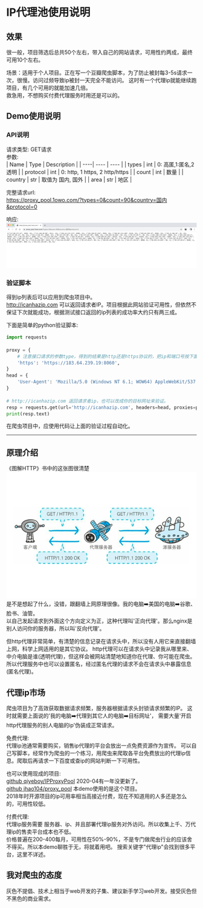 IP代理池使用说明
===
## 效果
很一般，项目筛选后总共50个左右，带入自己的网站请求，可用性约两成，最终可用10个左右。  

场景：适用于个人项目。正在写一个豆瓣爬虫脚本，为了防止被封每3-5s请求一次，很慢。访问过频导致ip被封一天完全不能访问。
这时有一个代理ip就能继续跑项目，有几个可用的就能加速几倍。  
救急用，不想购买付费代理服务时用还是可以的。  

## Demo使用说明
### API说明
请求类型: GET请求  
参数:  
| Name | Type | Description |
| ----| ---- | ---- |
| types | int | 0: 高匿,1:匿名,2 透明 |
| protocol | int | 0: http, 1 https, 2 http/https |
| count | int | 数量 |
| country | str | 取值为 国内, 国外 |
| area | str | 地区 |

完整请求url:  
<a href="https://proxy_pool.1owo.com/?types=0&count=90&country=国内&protocol=0" target="_blank">
    https://proxy_pool.1owo.com/?types=0&count=90&country=国内&protocol=0
</a>

响应:
![](./images/response.png)

### 验证脚本
得到ip列表后可以应用到爬虫项目中。  
<a href="http://icanhazip.com" target="_blank">
    http://icanhazip.com
</a>
可以返回请求者IP。项目根据此网站验证可用性，但依然不保证下次就能成功，根据测试接口返回的ip列表的成功率大约只有两三成。


下面是简单的python验证脚本:  
```python
import requests

proxy = {
    # 注意接口请求的参数type，得到的结果是http还是https协议的，把ip和端口号按下面格式整理。
    'https': 'https://183.64.239.19:8060',
}
head = {
    'User-Agent': 'Mozilla/5.0 (Windows NT 6.1; WOW64) AppleWebKit/537.36 (KHTML, like Gecko) Chrome/50.0.2661.102 Safari/537.36',
}

# http://icanhazip.com 返回请求者ip，也可以改成你的目标网址来验证。
resp = requests.get(url='http://icanhazip.com', headers=head, proxies=proxy, timeout=5)
print(resp.text)
```

在爬虫项目中，应使用代码让上面的验证过程自动化。

---

## 原理介绍
《图解HTTP》书中的这张图很清楚  
![](./images/http_proxy.png)  
是不是想起了什么，没错，跟翻墙上网原理很像。我的电脑➡️美国的电脑➡️谷歌、脸书、油管。  
以自己发起请求到外面这个方向定义为正，这种代理叫'正向代理'。那么nginx是别人访问你的服务器，所以叫'反向代理'。  

但http代理非常简单，有清楚的信息记录在请求头中，所以没有人用它来直接翻墙上网，科学上网适用的是其它协议。
http代理可以在请求头中记录我从哪里来、中介电脑是谁(透明代理)，但这样会被网站清楚地知道你在代理、你可能在爬虫。
所以代理服务中也可以设置匿名，经过匿名代理的请求不会在请求头中暴露信息(匿名代理)。

## 代理ip市场
爬虫项目为了高效获取数据请求频繁，服务器根据请求头封锁请求频繁的IP。
这时就需要上面说的'我的电脑➡️代理到其它人的电脑➡️目标网址'，
需要大量'开启http代理服务的别人电脑的ip'伪装成正常请求。

免费代理:  
代理ip池通常需要购买，销售ip代理的平台会放出一点免费资源作为宣传。
可以自己写脚本，经常作为爬虫的一个练习，用爬虫来爬取各平台免费放出的代理ip信息。爬取后再请求一下百度或查ip的网站判断一下可用性。  

也可以使用现成的项目:  
[github qiyeboy/IPProxyPool](https://github.com/qiyeboy/IPProxyPool) 2020-04有一年没更新了。  
[github jhao104/proxy_pool](https://github.com/jhao104/proxy_pool) 本demo使用的是这个项目。  
2018年时开源项目的ip可用率相当高接近付费，现在不知道用的人多还是怎么的，可用性较低。  

付费代理:  
代理ip服务需要 服务器、ip、并且部署代理ip服务对外访问。所以收集上千、万代理ip的售卖平台成本也不低。  
价格普遍在200-400每月，可用性在50%-90%，不是专门做爬虫行业的应该舍不得买。所以本demo聊胜于无，将就着用吧。
搜索关键字"代理ip"会找到很多平台，这里不详述。  

## 我对爬虫的态度
灰色不提倡、技术上相当于web开发的子集、建议新手学习web开发。接受灰色但不黑色的商业需求。
